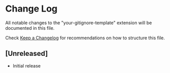 # Change Log

All notable changes to the "your-gitignore-template" extension will be documented in this file.

Check [Keep a Changelog](http://keepachangelog.com/) for recommendations on how to structure this file.

## [Unreleased]

- Initial release